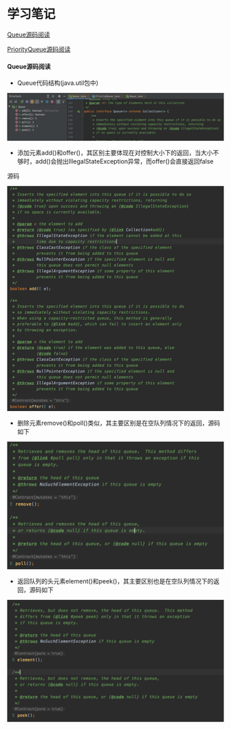 # 学习笔记

[Queue源码阅读](#Queue源码阅读)

[PriorityQueue源码阅读](#PriorityQueue源码阅读)

#### Queue源码阅读

- Queue代码结构(java.util包中)

![queue](../images/queue.png)

- 添加元素add()和offer()，其区别主要体现在对控制大小下的返回，当大小不够时，add()会抛出IllegalStateException异常，而offer()会直接返回false

源码

![源码](../images/addvsoffer.png)

- 删除元素remove()和poll()类似，其主要区别是在空队列情况下的返回，源码如下

![源码](../images/removevspoll.png)

- 返回队列的头元素element()和peek()，其主要区别也是在空队列情况下的返回，源码如下

![源码](../images/elementvspeek.png)







